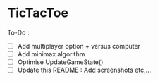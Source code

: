 # TicTacToe

To-Do :
- [ ] Add multiplayer option + versus computer
- [ ] Add minimax algorithm
- [ ] Optimise UpdateGameState()
- [ ] Update this README : Add screenshots etc,...

